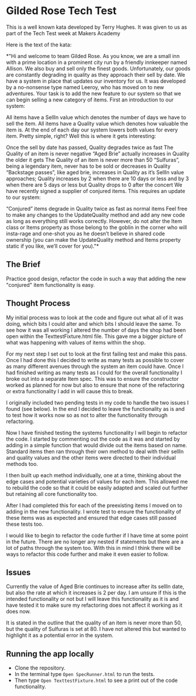 # Gilded Rose Tech Test

This is a well known kata developed by Terry Hughes. It was given to us as part of the Tech Test week at Makers Academy

Here is the text of the kata:

*"Hi and welcome to team Gilded Rose. As you know, we are a small inn with a prime location in a prominent city run by a friendly innkeeper named Allison. We also buy and sell only the finest goods. Unfortunately, our goods are constantly degrading in quality as they approach their sell by date. We have a system in place that updates our inventory for us. It was developed by a no-nonsense type named Leeroy, who has moved on to new adventures. Your task is to add the new feature to our system so that we can begin selling a new category of items. First an introduction to our system:

All items have a SellIn value which denotes the number of days we have to sell the item. All items have a Quality value which denotes how valuable the item is. At the end of each day our system lowers both values for every item. Pretty simple, right? Well this is where it gets interesting:

Once the sell by date has passed, Quality degrades twice as fast
The Quality of an item is never negative
“Aged Brie” actually increases in Quality the older it gets
The Quality of an item is never more than 50
“Sulfuras”, being a legendary item, never has to be sold or decreases in Quality
“Backstage passes”, like aged brie, increases in Quality as it’s SellIn value approaches; Quality increases by 2 when there are 10 days or less and by 3 when there are 5 days or less but Quality drops to 0 after the concert
We have recently signed a supplier of conjured items. This requires an update to our system:

“Conjured” items degrade in Quality twice as fast as normal items
Feel free to make any changes to the UpdateQuality method and add any new code as long as everything still works correctly. However, do not alter the Item class or Items property as those belong to the goblin in the corner who will insta-rage and one-shot you as he doesn’t believe in shared code ownership (you can make the UpdateQuality method and Items property static if you like, we’ll cover for you)."*

## The Brief

Practice good design, refactor the code in such a way that adding the new "conjured" item functionality is easy.

## Thought Process

My initial process was to look at the code and figure out what all of it was doing, which bits I could alter and which bits I should leave the same. To see how it was all working I altered the number of days the shop had been open within the TexttestFixture.html file. This gave me a bigger picture of what was happening with values of items within the shop.

For my next step I set out to look at the first failing test and make this pass. Once I had done this I decided to write as many tests as possible to cover as many different avenues through the system an item could have. Once I had finished writing as many tests as I could for the overall functionality I broke out into a separate Item spec. This was to ensure the constructor worked as planned for now but also to ensure that none of the refactoring or extra functionality I add in will cause this to break.

I originally included two pending tests in my code to handle the two issues I found (see below). In the end I decided to leave the functionality as is and to test how it works now so as not to alter the functionality through refactoring.

Now I have finished testing the systems functionality I will begin to refactor the code. I started by commenting out the code as it was and started by adding in a simple function that would divide out the items based on name. Standard items then ran through their own method to deal with their sellIn and quality values and the other items were directed to their individual methods too.

I then built up each method individually, one at a time, thinking about the edge cases and potential varieties of values for each item. This allowed me to rebuild the code so that it could be easily adapted and scaled out further but retaining all core functionality too.

After I had completed this for each of the preexisting items I moved on to adding in the new functionality. I wrote test to ensure the functionality of these items was as expected and ensured that edge cases still passed these tests too.

I would like to begin to refactor the code further if I have time at some point in the future. There are no longer any nested if statements but there are a lot of paths through the system too. With this in mind I think there will be ways to refactor this code further and make it even easier to follow.

## Issues

Currently the value of Aged Brie continues to increase after its sellIn date, but also the rate at which it increases is 2 per day. I am unsure if this is the intended functionality or not but I will leave this functionality as it is and have tested it to make sure my refactoring does not affect it working as it does now.

It is stated in the outline that the quality of an item is never more than 50, but the quality of Sulfuras is set at 80. I have not altered this but wanted to highlight it as a potential error in the system.

## Running the app locally

* Clone the repository.
* In the terminal type `Open SpecRunner.html` to run the tests.
* Then type `Open TexttestFixture.html` to see a print out of the code functionality.
